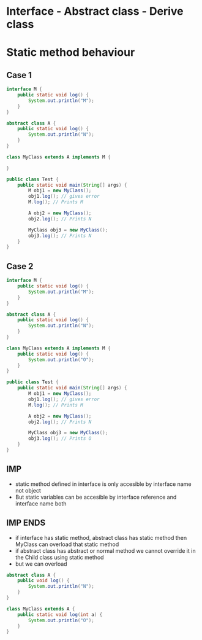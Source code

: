 # Interface - Abstract class - Derive class
# Static method behaviour
##  Case 1

```java
interface M {
    public static void log() {
        System.out.println("M");
    }
}

abstract class A {
    public static void log() {
        System.out.println("N");
    }
}

class MyClass extends A implements M {

}

public class Test {
    public static void main(String[] args) {
        M obj1 = new MyClass();
        obj1.log(); // gives error
        M.log(); // Prints M

        A obj2 = new MyClass();
        obj2.log(); // Prints N

        MyClass obj3 = new MyClass();
        obj3.log(); // Prints N
    }
}
```

## Case 2

```java
interface M {
    public static void log() {
        System.out.println("M");
    }
}

abstract class A {
    public static void log() {
        System.out.println("N");
    }
}

class MyClass extends A implements M {
    public static void log() {
        System.out.println("O");
    }
}

public class Test {
    public static void main(String[] args) {
        M obj1 = new MyClass();
        obj1.log(); // gives error
        M.log(); // Prints M

        A obj2 = new MyClass();
        obj2.log(); // Prints N

        MyClass obj3 = new MyClass();
        obj3.log(); // Prints O
    }
}
```
## IMP
- static method defined in interface is only accesible by interface name not object
- But static variables can be accesible by interface reference and interface name both
## IMP ENDS
- if interface has static method, abstract class has static method then MyClass can overload that static method
- if abstract class has abstract or normal method we cannot override it in the Child class using static method
- but we can overload
```java
abstract class A {
    public void log() {
        System.out.println("N");
    }
}

class MyClass extends A {
    public static void log(int a) {
        System.out.println("O");
    }
}
```